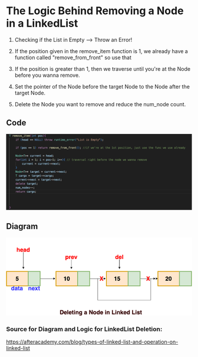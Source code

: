 # The Logic Behind Removing a Node in a LinkedList

1. Checking if the List in Empty --> Throw an Error!

2. If the position given in the remove_item function is 1, we already have a function called "remove_from_front" so use that

3. If the position is greater than 1, then we traverse until you're at the Node before you wanna remove.

4. Set the pointer of the Node before the target Node to the Node after the target Node.

5. Delete the Node you want to remove and reduce the num_node count. 


## Code
![Alt text](image-1.png)


## Diagram

![Alt text](image.png)

### Source for Diagram and Logic for LinkedList Deletion:
https://afteracademy.com/blog/types-of-linked-list-and-operation-on-linked-list